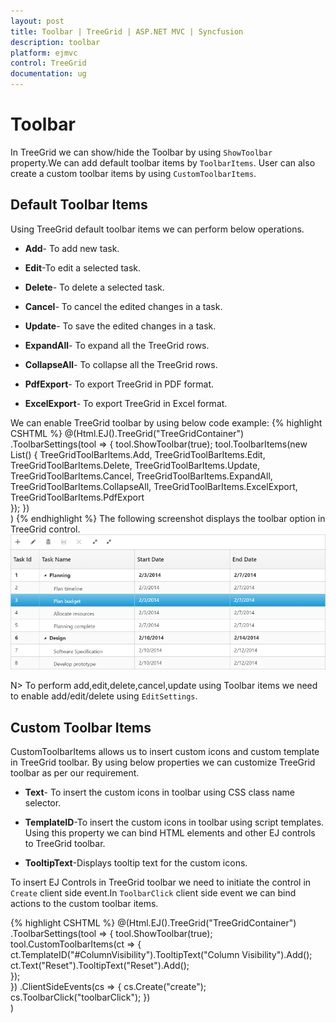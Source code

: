 ```yaml
---
layout: post
title: Toolbar | TreeGrid | ASP.NET MVC | Syncfusion
description: toolbar
platform: ejmvc
control: TreeGrid
documentation: ug
---
```


# Toolbar

In TreeGrid we can show/hide the Toolbar by using `ShowToolbar` property.We can add default toolbar items by `ToolbarItems`. User can also create a custom toolbar items by using `CustomToolbarItems`.

## Default Toolbar Items
Using TreeGrid default toolbar items we can perform below operations.

* **Add**- To add new task.

* **Edit**-To edit a selected task.

* **Delete**- To delete a selected task.
		   
* **Cancel**- To cancel the edited changes in a task.
		   
* **Update**- To save the edited changes in a task.
		   
* **ExpandAll**- To expand all the TreeGrid rows.
		   
* **CollapseAll**- To collapse all the TreeGrid rows.
		   
* **PdfExport**- To export TreeGrid in PDF format.
		   
* **ExcelExport**- To export TreeGrid in Excel format.

We can enable TreeGrid toolbar by using below code example:
{% highlight CSHTML %}
     @(Html.EJ().TreeGrid("TreeGridContainer")             
             .ToolbarSettings(tool =>
             {
                 tool.ShowToolbar(true);
                 tool.ToolbarItems(new List<TreeGridToolBarItems>()
                {
                    TreeGridToolBarItems.Add,
                    TreeGridToolBarItems.Edit,
                    TreeGridToolBarItems.Delete,
                    TreeGridToolBarItems.Update,
                    TreeGridToolBarItems.Cancel,
                    TreeGridToolBarItems.ExpandAll,
                    TreeGridToolBarItems.CollapseAll,
                    TreeGridToolBarItems.ExcelExport,
                    TreeGridToolBarItems.PdfExport                                    
                });
             })      
        )
{% endhighlight %}
The following screenshot displays the toolbar option in TreeGrid control.
![](Toolbar_images/Toolbar_img1.png)

N> To perform add,edit,delete,cancel,update using Toolbar items we need to enable add/edit/delete using `EditSettings`.
  
## Custom Toolbar Items

CustomToolbarItems allows us to insert custom icons and custom template in TreeGrid toolbar. By using below properties we can customize TreeGrid toolbar as per our requirement.

* **Text**- To insert the custom icons in toolbar using CSS class name selector.

* **TemplateID**-To insert the custom icons in toolbar using script templates. Using this property we can bind HTML elements and other EJ controls to TreeGrid toolbar.

* **TooltipText**-Displays tooltip text for the custom icons. 

To insert EJ Controls in TreeGrid toolbar we need to initiate the control in `Create` client side event.In `ToolbarClick` client side event we can bind actions to the custom toolbar items.

{% highlight CSHTML %}
     @(Html.EJ().TreeGrid("TreeGridContainer")              
            .ToolbarSettings(tool =>
            {
                tool.ShowToolbar(true);
                tool.CustomToolbarItems(ct =>
                  {                  
                    ct.TemplateID("#ColumnVisibility").TooltipText("Column Visibility").Add();
                    ct.Text("Reset").TooltipText("Reset").Add();  
                  });                    
            })
            .ClientSideEvents(cs =>
            {
                cs.Create("create");
                cs.ToolbarClick("toolbarClick");
            })       
    )        
    <script id="ColumnVisibility" type="text/x-jsrender">
        <input id="dropdownContainer" />
    </script>
    <script type="text/javascript">     
        function toolbarClick(args) {
            if (args.itemName == "Reset") {
               //we can bind the custom actions here
            }
        }
	//Here we can append custom EJ controls
        function create(args) {            
            $("#dropdownContainer").ejDropDownList({});
        }
    </script>
     <style type="text/css" class="cssStyles">
     	#TreeGridContainer_ColumnVisibility {
            padding-top: 2px;
            padding-bottom: 0px;
        }

        .Reset:before {
            content: "\e677";
        }
    </style>
	{% endhighlight %}
   ![](Toolbar_images/Toolbar_img2.png)

   [Click](http://mvc.syncfusion.com/demos/web/treegrid/treeGridtoolbartemplate) here to view the demo sample for custom toolbar item



